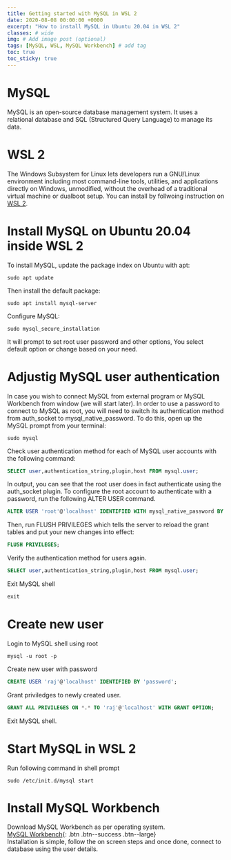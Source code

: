 ```yaml
---
title: Getting started with MySQL in WSL 2
date: 2020-08-08 00:00:00 +0000
excerpt: "How to install MySQL in Ubuntu 20.04 in WSL 2"
classes: # wide
img: # Add image post (optional)
tags: [MySQL, WSL, MySQL Workbench] # add tag
toc: true
toc_sticky: true
---
```

# MySQL
MySQL is an open-source database management system. It uses a relational database and SQL (Structured Query Language) to manage its data.

# WSL 2
The Windows Subsystem for Linux lets developers run a GNU/Linux environment including most command-line tools, utilities, and applications directly on Windows, unmodified, without the overhead of a traditional virtual machine or dualboot setup.
You can install by follwoing instruction on [WSL 2](https://docs.microsoft.com/en-us/windows/wsl/install-win10#update-to-wsl-2).

# Install MySQL on Ubuntu 20.04 inside WSL 2
To install MySQL, update the package index on Ubuntu with apt:
```shell
sudo apt update
```
Then install the default package:
```shell
sudo apt install mysql-server
```
Configure MySQL:
```
sudo mysql_secure_installation
```
It will prompt to set root user password and other options, You select default option or change based on your need.

# Adjustig MySQL user authentication
In case you wish to connect MySQL from external program or MySQL Workbench from window (we will start later). In order to use a password to connect to MySQL as root, you will need to switch its authentication method from auth_socket to mysql_native_password. To do this, open up the MySQL prompt from your terminal:
```shell
sudo mysql
```
Check user authentication method for each of MySQL user accounts with the following command:
```sql
SELECT user,authentication_string,plugin,host FROM mysql.user;
```
In output, you can see that the root user does in fact authenticate using the auth_socket plugin. 
To configure the root account to authenticate with a password, run the following ALTER USER command.  
```sql
ALTER USER 'root'@'localhost' IDENTIFIED WITH mysql_native_password BY 'password';
```
Then, run FLUSH PRIVILEGES which tells the server to reload the grant tables and put your new changes into effect:
```sql
FLUSH PRIVILEGES;
```
Verify the authentication method for users again.
```sql
SELECT user,authentication_string,plugin,host FROM mysql.user;
```
Exit MySQL shell
```sql
exit
```

# Create new user
Login to MySQL shell using root
```shell
mysql -u root -p
```
Create new user with password
```sql
CREATE USER 'raj'@'localhost' IDENTIFIED BY 'password';
```
Grant priviledges to newly created user.
```sql
GRANT ALL PRIVILEGES ON *.* TO 'raj'@'localhost' WITH GRANT OPTION;
```
Exit MySQL shell.

# Start MySQL in WSL 2
Run following command in shell prompt
```shell
sudo /etc/init.d/mysql start
```

# Install MySQL Workbench
Download MySQL Workbench as per operating system.  
[MySQL Workbench](https://dev.mysql.com/downloads/workbench/){: .btn .btn--success .btn--large}  
Installation is simple, follow the on screen steps and once done, connect to database using the user details.